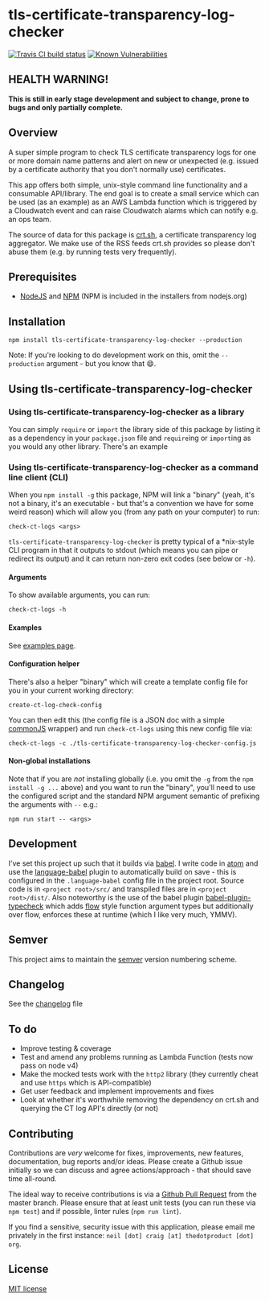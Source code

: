 # tls-certificate-transparency-log-checker

[![Travis CI build status](https://travis-ci.org/neilstuartcraig/tls-certificate-transparency-log-checker.svg)](https://travis-ci.org/neilstuartcraig/tls-certificate-transparency-log-checker)  [![Known Vulnerabilities](https://snyk.io/test/npm/tls-certificate-transparency-log-checker/badge.svg)](https://snyk.io/test/npm/tls-certificate-transparency-log-checker)


## HEALTH WARNING!
**This is still in early stage development and subject to change, prone to bugs and only partially complete.**

## Overview
A super simple program to check TLS certificate transparency logs for one or more domain name patterns and alert on new or unexpected (e.g. issued by a certificate authority that you don't normally use) certificates.

This app offers both simple, unix-style command line functionality and a consumable API/library. The end goal is to create a small service which can be used (as an example) as an AWS Lambda function which is triggered by a Cloudwatch event and can raise Cloudwatch alarms which can notify e.g. an ops team.

The source of data for this package is [crt.sh](https://crt.sh), a certificate transparency log aggregator. We make use of the RSS feeds crt.sh provides so please don't abuse them (e.g. by running tests very frequently).

## Prerequisites

* [NodeJS](https://nodejs.org/) and [NPM](https://www.npmjs.com/) (NPM is included in the installers from nodejs.org)


## Installation

```
npm install tls-certificate-transparency-log-checker --production
```

Note: If you're looking to do development work on this, omit the `--production` argument - but you know that :smile:.

## Using tls-certificate-transparency-log-checker

### Using tls-certificate-transparency-log-checker as a library
You can simply `require` or `import` the library side of this package by listing it as a dependency in your `package.json` file and `require`ing or `import`ing as you would any other library. There's an example

### Using tls-certificate-transparency-log-checker as a command line client (CLI)
When you `npm install -g` this package, NPM will link a "binary" (yeah, it's not a binary, it's an executable - but that's a convention we have for some weird reason) which will allow you (from any path on your computer) to run:

```
check-ct-logs <args>
```

`tls-certificate-transparency-log-checker` is pretty typical of a \*nix-style CLI program in that it outputs to stdout (which means you can pipe or redirect its output) and it can return non-zero exit codes (see below or `-h`).

#### Arguments
To show available arguments, you can run:

```
check-ct-logs -h
```

#### Examples

See [examples page](./examples.md).  

#### Configuration helper
There's also a helper "binary" which will create a template config file for you in your current working directory:

```
create-ct-log-check-config
```

You can then edit this (the config file is a JSON doc with a simple [commonJS](https://en.wikipedia.org/wiki/CommonJS) wrapper) and run `check-ct-logs` using this new config file via:

```
check-ct-logs -c ./tls-certificate-transparency-log-checker-config.js
```

#### Non-global installations
Note that if you are *not* installing globally (i.e. you omit the `-g` from the `npm install -g ...` above) and you want to run the "binary", you'll need to use the configured script and the standard NPM argument semantic of prefixing the arguments with `--` e.g.:

```
npm run start -- <args>
```

## Development
I've set this project up such that it builds via [babel](https://babeljs.io/). I write code in [atom](https://atom.io/) and use the [language-babel](https://atom.io/packages/language-babel) plugin to automatically build on save - this is configured in the `.language-babel` config file in the project root. Source code is in `<project root>/src/` and transpiled files are in `<project root>/dist/`. Also noteworthy is the use of the babel plugin [babel-plugin-typecheck](https://github.com/codemix/babel-plugin-typecheck) which adds [flow](https://flowtype.org/) style function argument types but additionally over flow, enforces these at runtime (which I like very much, YMMV).


## Semver
This project aims to maintain the [semver](http://semver.org/) version numbering scheme.


## Changelog
See the [changelog](./changelog.md) file


## To do
* Improve testing & coverage
* Test and amend any problems running as Lambda Function (tests now pass on node v4)
* Make the mocked tests work with the `http2` library (they currently cheat and use `https` which is API-compatible)
* Get user feedback and implement improvements and fixes
* Look at whether it's worthwhile removing the dependency on crt.sh and querying the CT log API's directly (or not)


## Contributing
Contributions are *very* welcome for fixes, improvements, new features, documentation, bug reports and/or ideas. Please create a Github issue initially so we can discuss and agree actions/approach - that should save time all-round.

The ideal way to receive contributions is via a [Github Pull Request](https://help.github.com/articles/using-pull-requests/) from the master branch. Please ensure that at least unit tests (you can run these via `npm test`) and if possible, linter rules (`npm run lint`).

If you find a sensitive, security issue with this application, please email me privately in the first instance: `neil [dot] craig [at] thedotproduct [dot] org`.


## License
[MIT license](./license.md)
